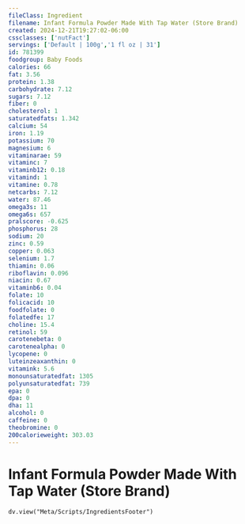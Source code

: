 ```yaml
---
fileClass: Ingredient
filename: Infant Formula Powder Made With Tap Water (Store Brand)
created: 2024-12-21T19:27:02-06:00
cssclasses: ['nutFact']
servings: ['Default | 100g','1 fl oz | 31']
id: 781399
foodgroup: Baby Foods
calories: 66
fat: 3.56
protein: 1.38
carbohydrate: 7.12
sugars: 7.12
fiber: 0
cholesterol: 1
saturatedfats: 1.342
calcium: 54
iron: 1.19
potassium: 70
magnesium: 6
vitaminarae: 59
vitaminc: 7
vitaminb12: 0.18
vitamind: 1
vitamine: 0.78
netcarbs: 7.12
water: 87.46
omega3s: 11
omega6s: 657
pralscore: -0.625
phosphorus: 28
sodium: 20
zinc: 0.59
copper: 0.063
selenium: 1.7
thiamin: 0.06
riboflavin: 0.096
niacin: 0.67
vitaminb6: 0.04
folate: 10
folicacid: 10
foodfolate: 0
folatedfe: 17
choline: 15.4
retinol: 59
carotenebeta: 0
carotenealpha: 0
lycopene: 0
luteinzeaxanthin: 0
vitamink: 5.6
monounsaturatedfat: 1305
polyunsaturatedfat: 739
epa: 0
dpa: 0
dha: 11
alcohol: 0
caffeine: 0
theobromine: 0
200calorieweight: 303.03
---
```


# Infant Formula Powder Made With Tap Water (Store Brand)

```dataviewjs
dv.view("Meta/Scripts/IngredientsFooter")
```